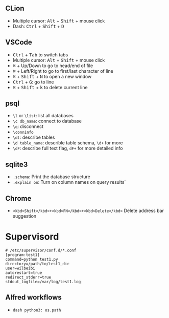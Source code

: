 ## CLion
+ Multiple cursor: <kbd>Alt</kbd> + <kbd>Shift</kbd> + mouse click
+ Dash: <kbd>Ctrl</kbd> + <kbd>Shift</kbd> + <kbd>D</kbd>

## VSCode
+ <kbd>Ctrl</kbd> + <kbd>Tab</kbd> to switch tabs
+ Multiple cursor: <kbd>Alt</kbd> + <kbd>Shift</kbd> + mouse click
+ <kbd>⌘</kbd> + Up/Down to go to head/end of file
+ <kbd>⌘</kbd> + Left/Right to go to first/last character of line
+ <kbd>⌘</kbd> + <kbd>Shift</kbd> + <kbd>N</kbd> to open a new window
+ <kbd>Ctrl</kbd> + <kbd>G</kbd>: go to line
+ <kbd>⌘</kbd> + <kbd>Shift</kbd> + <kbd>k</kbd> to delete current line

## psql
+ `\l` or `\list`: list all databases
+ `\c db_name`: connect to database
+ `\q`: disconnect
+ `\conninfo`
+ `\dt`: describe tables
+ `\d table_name`: describle table schema, `\d+` for more
+ `\dF`: describe full text flag, `dF+` for more detailed info


## sqlite3
+ `.schema`: Print the database structure
+ `.explain on`: Turn on column names on query results`

## Chrome
+ `<kbd>Shift</kbd>+<kbd>FN</kbd>+<kbd>Delete</kbd>` Delete address bar suggestion

# Supervisord
```
# /etc/supervisor/conf.d/*.conf
[program:test1]
command=python test1.py
directory=/path/to/test1_dir
user=wilbeibi
autorestart=true
redirect_stderr=true
stdout_logfile=/var/log/test1.log
```

## Alfred workflows
+ `dash python3: os.path`